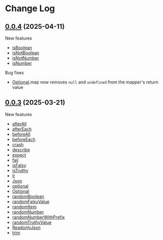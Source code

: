# Change Log

## [0.0.4](https://github.com/david-04/typefinity/releases/tag/v0.0.4) (2025-04-11)

New features

- [isBoolean](https://david-04.github.io/typefinity/functions/isBoolean.html)
- [isNotBoolean](https://david-04.github.io/typefinity/functions/isNotBoolean.html)
- [isNotNumber](https://david-04.github.io/typefinity/functions/isNotNumber.html)
- [isNumber](https://david-04.github.io/typefinity/functions/isNumber.html)

Bug fixes

- [Optional](https://david-04.github.io/typefinity/classes/Optional.html).map now removes `null` and `undefined` from the mapper's return value


## [0.0.3](https://github.com/david-04/typefinity/releases/tag/v0.0.3) (2025-03-21)

New features

- [afterAll](https://david-04.github.io/typefinity/functions/afterAll.html)
- [afterEach](https://david-04.github.io/typefinity/functions/afterEach.html)
- [beforeAll](https://david-04.github.io/typefinity/functions/beforeAll.html)
- [beforeEach](https://david-04.github.io/typefinity/functions/beforeEach.html)
- [crash](https://david-04.github.io/typefinity/functions/crash.html)
- [describe](https://david-04.github.io/typefinity/functions/describe.html)
- [expect](https://david-04.github.io/typefinity/functions/expect.html)
- [fail](https://david-04.github.io/typefinity/functions/fail.html)
- [isFalsy](https://david-04.github.io/typefinity/functions/isFalsy.html)
- [isTruthy](https://david-04.github.io/typefinity/functions/isTruthy.html)
- [it](https://david-04.github.io/typefinity/functions/it.html)
- [Json](https://david-04.github.io/typefinity/types/Json.html)
- [optional](https://david-04.github.io/typefinity/functions/optional.html)
- [Optional](https://david-04.github.io/typefinity/classes/Optional.html)
- [randomBoolean](https://david-04.github.io/typefinity/functions/randomBoolean.html)
- [randomFalsyValue](https://david-04.github.io/typefinity/functions/randomFalsyValue.html)
- [randomItem](https://david-04.github.io/typefinity/functions/randomItem.html)
- [randomNumber](https://david-04.github.io/typefinity/functions/randomNumber.html)
- [randomNumberWithPrefix](https://david-04.github.io/typefinity/functions/randomNumberWithPrefix.html)
- [randomTruthyValue](https://david-04.github.io/typefinity/functions/randomTruthyValue.html)
- [ReadonlyJson](https://david-04.github.io/typefinity/types/ReadonlyJson.html)
- [trim](https://david-04.github.io/typefinity/functions/trim.html)
